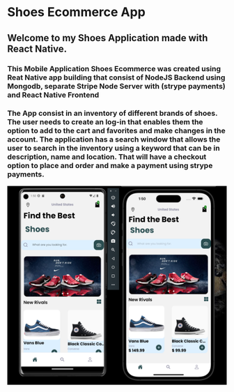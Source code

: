 # Shoes Ecommerce App

## Welcome to my Shoes Application made with React Native. 

### This Mobile Application Shoes Ecommerce was created using Reat Native app building that consist of NodeJS Backend using Mongodb, separate Stripe Node Server with (strype payments) and React Native Frontend 

### The App consist in an inventory of different brands of shoes. The user needs to create an log-in that enables them the option to add to the cart and favorites and make changes in the account. The application has a search window that allows the user to search in the inventory using a keyword that can be in description, name and location. That will have a checkout option to place and order and make a payment using strype payments. 

![alt text](shoes.png)


